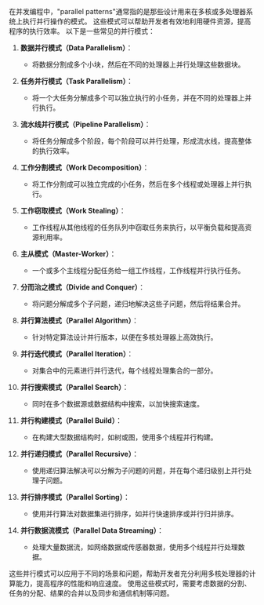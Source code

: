 在并发编程中，"parallel patterns"通常指的是那些设计用来在多核或多处理器系统上执行并行操作的模式。
这些模式可以帮助开发者有效地利用硬件资源，提高程序的执行效率。
以下是一些常见的并行模式：

1. **数据并行模式（Data Parallelism）**：
   - 将数据分割成多个小块，然后在不同的处理器上并行处理这些数据块。

2. **任务并行模式（Task Parallelism）**：
   - 将一个大任务分解成多个可以独立执行的小任务，并在不同的处理器上并行执行。

3. **流水线并行模式（Pipeline Parallelism）**：
   - 将任务分解成多个阶段，每个阶段可以并行处理，形成流水线，提高整体的执行效率。

4. **工作分割模式（Work Decomposition）**：
   - 将工作分割成可以独立完成的小任务，然后在多个线程或处理器上并行执行。

5. **工作窃取模式（Work Stealing）**：
   - 工作线程从其他线程的任务队列中窃取任务来执行，以平衡负载和提高资源利用率。

6. **主从模式（Master-Worker）**：
   - 一个或多个主线程分配任务给一组工作线程，工作线程并行执行任务。

7. **分而治之模式（Divide and Conquer）**：
   - 将问题分解成多个子问题，递归地解决这些子问题，然后将结果合并。

8. **并行算法模式（Parallel Algorithm）**：
   - 针对特定算法设计并行版本，以便在多核处理器上高效执行。

9. **并行迭代模式（Parallel Iteration）**：
   - 对集合中的元素进行并行迭代，每个线程处理集合的一部分。

10. **并行搜索模式（Parallel Search）**：
    - 同时在多个数据源或数据结构中搜索，以加快搜索速度。

11. **并行构建模式（Parallel Build）**：
    - 在构建大型数据结构时，如树或图，使用多个线程并行构建。

12. **并行递归模式（Parallel Recursive）**：
    - 使用递归算法解决可以分解为子问题的问题，并在每个递归级别上并行处理子问题。

13. **并行排序模式（Parallel Sorting）**：
    - 使用并行算法对数据集进行排序，如并行快速排序或并行归并排序。

14. **并行数据流模式（Parallel Data Streaming）**：
    - 处理大量数据流，如网络数据或传感器数据，使用多个线程并行处理数据。

这些并行模式可以应用于不同的场景和问题，帮助开发者充分利用多核处理器的计算能力，提高程序的性能和响应速度。
使用这些模式时，需要考虑数据的分割、任务的分配、结果的合并以及同步和通信机制等问题。
